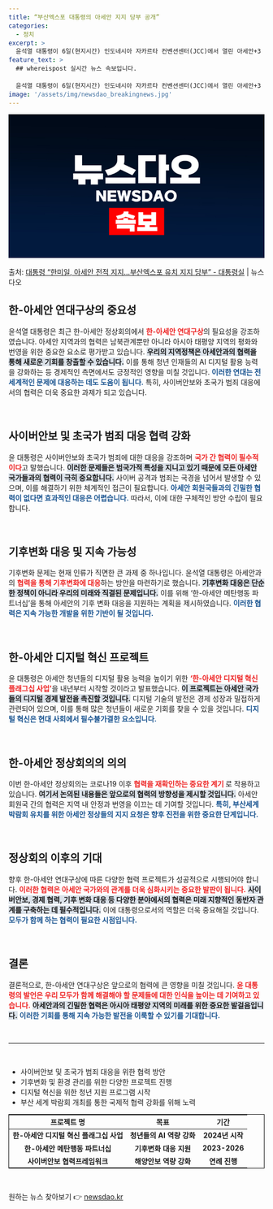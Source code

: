 ```yaml
---
title: “부산엑스포 대통령의 아세안 지지 당부 공개”
categories:
  - 정치
excerpt: >
  윤석열 대통령이 6일(현지시간) 인도네시아 자카르타 컨벤션센터(JCC)에서 열린 아세안+3 정상회의에서 발언…
feature_text: >
  ## whereispost 실시간 뉴스 속보입니다.

  윤석열 대통령이 6일(현지시간) 인도네시아 자카르타 컨벤션센터(JCC)에서 열린 아세안+3 정상회의에서 발언…
image: '/assets/img/newsdao_breakingnews.jpg'
---
```


![뉴스다오 속보](/assets/img/newsdao_breakingnews.jpg)

<p>출처: <a href="https://newsdao.kr/1840" rel="dofollow">대통령 “한미일, 아세안 전적 지지…부산엑스포 유치 지지 당부” - 대통령실</a> | 뉴스다오</p>

<h2 data-ke-size="size26">한-아세안 연대구상의 중요성</h2>

<p data-ke-size="size16">윤석열 대통령은 최근 한-아세안 정상회의에서 <b><span style="color: #ee2323;">한-아세안 연대구상</span></b>의 필요성을 강조하였습니다. 아세안 지역과의 협력은 남북관계뿐만 아니라 아시아 태평양 지역의 평화와 번영을 위한 중요한 요소로 평가받고 있습니다. <b><span style="background-color: #21538527;">우리의 지역정책은 아세안과의 협력을 통해 새로운 기회를 창출할 수 있습니다.</span></b> 이를 통해 청년 인재들의 AI 디지털 활용 능력을 강화하는 등 경제적인 측면에서도 긍정적인 영향을 미칠 것입니다. <b><span style="color: #1a5490;">이러한 연대는 전 세계적인 문제에 대응하는 데도 도움이 됩니다.</span></b> 특히, 사이버안보와 초국가 범죄 대응에서의 협력은 더욱 중요한 과제가 되고 있습니다. </p>

<p data-ke-size="size16">&nbsp;</p>

<h2 data-ke-size="size26">사이버안보 및 초국가 범죄 대응 협력 강화</h2>

<p data-ke-size="size16">윤 대통령은 사이버안보와 초국가 범죄에 대한 대응을 강조하며 <b><span style="color: #ee2323;">국가 간 협력이 필수적이다</span></b>고 말했습니다. <b><span style="background-color: #21538527;">이러한 문제들은 범국가적 특성을 지니고 있기 때문에 모든 아세안 국가들과의 협력이 극히 중요합니다.</span></b> 사이버 공격과 범죄는 국경을 넘어서 발생할 수 있으며, 이를 해결하기 위한 체계적인 접근이 필요합니다. <b><span style="color: #1a5490;">아세안 회원국들과의 긴밀한 협력이 없다면 효과적인 대응은 어렵습니다.</span></b> 따라서, 이에 대한 구체적인 방안 수립이 필요합니다.  </p>

<p data-ke-size="size16">&nbsp;</p>

<h2 data-ke-size="size26">기후변화 대응 및 지속 가능성</h2>

<p data-ke-size="size16">기후변화 문제는 현재 인류가 직면한 큰 과제 중 하나입니다. 윤석열 대통령은 아세안과의 <b><span style="color: #ee2323;">협력을 통해 기후변화에 대응</span></b>하는 방안을 마련하기로 했습니다. <b><span style="background-color: #21538527;">기후변화 대응은 단순한 정책이 아니라 우리의 미래와 직결된 문제입니다.</span></b> 이를 위해 ‘한-아세안 메탄행동 파트너십’을 통해 아세안의 기후 변화 대응을 지원하는 계획을 제시하였습니다. <b><span style="color: #1a5490;">이러한 협력은 지속 가능한 개발을 위한 기반이 될 것입니다.</span></b></p>

<p data-ke-size="size16">&nbsp;</p>

<h2 data-ke-size="size26">한-아세안 디지털 혁신 프로젝트</h2>

<p data-ke-size="size16">윤 대통령은 아세안 청년들의 디지털 활용 능력을 높이기 위한 <b><span style="color: #ee2323;">‘한-아세안 디지털 혁신 플래그십 사업’</span></b>을 내년부터 시작할 것이라고 발표했습니다. <b><span style="background-color: #21538527;">이 프로젝트는 아세안 국가들의 디지털 경제 발전을 촉진할 것입니다.</span></b> 디지털 기술의 발전은 경제 성장과 밀접하게 관련되어 있으며, 이를 통해 많은 청년들이 새로운 기회를 찾을 수 있을 것입니다. <b><span style="color: #1a5490;">디지털 혁신은 현대 사회에서 필수불가결한 요소입니다.</span></b></p>

<p data-ke-size="size16">&nbsp;</p>

<h2 data-ke-size="size26">한-아세안 정상회의의 의의</h2>

<p data-ke-size="size16">이번 한-아세안 정상회의는 코로나19 이후 <b><span style="color: #ee2323;">협력을 재확인하는 중요한 계기 </span></b>로 작용하고 있습니다. <b><span style="background-color: #21538527;">여기서 논의된 내용들은 앞으로의 협력의 방향성을 제시할 것입니다.</span></b> 아세안 회원국 간의 협력은 지역 내 안정과 번영을 이끄는 데 기여할 것입니다. <b><span style="color: #1a5490;">특히, 부산세계박람회 유치를 위한 아세안 정상들의 지지 요청은 향후 진전을 위한 중요한 단계입니다.</span></b></p>

<p data-ke-size="size16">&nbsp;</p>

<h2 data-ke-size="size26">정상회의 이후의 기대</h2>

<p data-ke-size="size16">향후 한-아세안 연대구상에 따른 다양한 협력 프로젝트가 성공적으로 시행되어야 합니다. <b><span style="color: #ee2323;">이러한 협력은 아세안 국가와의 관계를 더욱 심화시키는 중요한 발판이 됩니다.</span></b> <b><span style="background-color: #21538527;">사이버안보, 경제 협력, 기후 변화 대응 등 다양한 분야에서의 협력은 미래 지향적인 동반자 관계를 구축하는 데 필수적입니다.</span></b> 이에 대통령으로서의 역할은 더욱 중요해질 것입니다. <b><span style="color: #1a5490;">모두가 함께 하는 협력이 필요한 시점입니다.</span></b></p>

<p data-ke-size="size16">&nbsp;</p>

<h2 data-ke-size="size26">결론</h2>

<p data-ke-size="size16">결론적으로, 한-아세안 연대구상은 앞으로의 협력에 큰 영향을 미칠 것입니다. <b><span style="color: #ee2323;">윤 대통령의 발언은 우리 모두가 함께 해결해야 할 문제들에 대한 인식을 높이는 데 기여하고 있습니다.</span></b> <b><span style="background-color: #21538527;">아세안과의 긴밀한 협력은 아시아 태평양 지역의 미래를 위한 중요한 발걸음입니다.</span></b> <b><span style="color: #1a5490;">이러한 기회를 통해 지속 가능한 발전을 이룩할 수 있기를 기대합니다.</span></b></p>

<p data-ke-size="size16">&nbsp;</p>

<hr />

<p data-ke-size="size16">&nbsp;</p>

<ul>
    <li>사이버안보 및 초국가 범죄 대응을 위한 협력 방안</li>
    <li>기후변화 및 환경 관리를 위한 다양한 프로젝트 진행</li>
    <li>디지털 혁신을 위한 청년 지원 프로그램 시작</li>
    <li>부산 세계 박람회 개최를 통한 국제적 협력 강화를 위해 노력</li>
</ul>

<table style="width: 100%; border: 1px solid black;">
    <thead>
        <tr>
            <th style="text-align: center;"><b>프로젝트 명</b></th>
            <th style="text-align: center;"><b>목표</b></th>
            <th style="text-align: center;"><b>기간</b></th>
        </tr>
    </thead>
    <tbody>
        <tr>
            <td style="text-align: center; height: 17px;"><b>한-아세안 디지털 혁신 플래그십 사업</b></td>
            <td style="text-align: center; height: 17px;"><b>청년들의 AI 역량 강화</b></td>
            <td style="text-align: center; height: 17px;"><b>2024년 시작</b></td>
        </tr>
        <tr>
            <td style="text-align: center; height: 17px;"><b>한-아세안 메탄행동 파트너십</b></td>
            <td style="text-align: center; height: 17px;"><b>기후변화 대응 지원</b></td>
            <td style="text-align: center; height: 17px;"><b>2023-2026</b></td>
        </tr>
        <tr>
            <td style="text-align: center; height: 17px;"><b>사이버안보 협력프레임워크</b></td>
            <td style="text-align: center; height: 17px;"><b>해양안보 역량 강화</b></td>
            <td style="text-align: center; height: 17px;"><b>연례 진행</b></td>
        </tr>
    </tbody>
</table>

<p data-ke-size="size16">&nbsp;</p> 

원하는 뉴스 찾아보기 👉 <a href="https://newsdao.kr" rel="dofollow">newsdao.kr</a>


